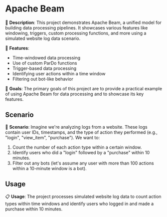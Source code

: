 # Apache Beam 

📖 **Description**: This project demonstrates Apache Beam, a unified model for building data processing pipelines. It showcases various features like windowing, triggers, custom processing functions, and more using a simulated website log data scenario.

🌟 **Features**:
- Time-windowed data processing
- Use of custom ParDo functions
- Trigger-based data processing
- Identifying user actions within a time window
- Filtering out bot-like behavior

🎯 **Goals**: The primary goals of this project are to provide a practical example of using Apache Beam for data processing and to showcase its key features.

## Scenario

📜 **Scenario**:
Imagine we're analyzing logs from a website. These logs contain user IDs, timestamps, and the type of action they performed (e.g., "login", "view_item", "purchase"). We want to:

1. Count the number of each action type within a certain window.
2. Identify users who did a "login" followed by a "purchase" within 10 minutes.
3. Filter out any bots (let's assume any user with more than 100 actions within a 10-minute window is a bot).

## Usage

📋 **Usage**: The project processes simulated website log data to count action types within time windows and identify users who logged in and made a purchase within 10 minutes.

